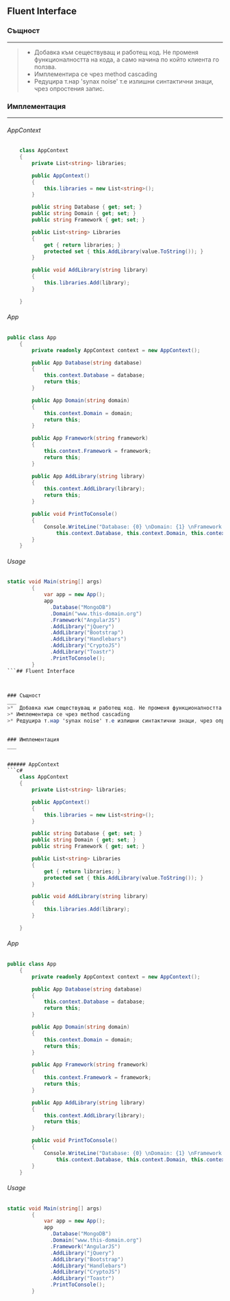 ﻿## Fluent Interface



### Същност
___
>*  Добавка към сеществуващ и работещ код. Не променя функционалността на кода, а само начина по който клиента го ползва.
>* Имплементира се чрез method cascading
>* Редуцира т.нар 'synax noise' т.е излишни синтактични знаци, чрез опростения запис.

 
### Имплементация
___


###### AppContext
```c#
    class AppContext
    {
        private List<string> libraries;

        public AppContext()
        {
            this.libraries = new List<string>();
        }

        public string Database { get; set; }
        public string Domain { get; set; }
        public string Framework { get; set; }

        public List<string> Libraries
        {
            get { return libraries; }
            protected set { this.AddLibrary(value.ToString()); }
        }

        public void AddLibrary(string library)
        {
            this.libraries.Add(library);
        }

    }
```

###### App
```c#
public class App
    {
        private readonly AppContext context = new AppContext();

        public App Database(string database)
        {
            this.context.Database = database;
            return this;
        }

        public App Domain(string domain)
        {
            this.context.Domain = domain;
            return this;
        }

        public App Framework(string framework)
        {
            this.context.Framework = framework;
            return this;
        }

        public App AddLibrary(string library)
        {
            this.context.AddLibrary(library);
            return this;
        }

        public void PrintToConsole()
        {
            Console.WriteLine("Database: {0} \nDomain: {1} \nFramework: {2} \nUsed libraries: {3}", 
                this.context.Database, this.context.Domain, this.context.Framework, string.Join(", ", this.context.Libraries));
        }
    }
```

###### Usage 

```c#
static void Main(string[] args)
        {
            var app = new App();
            app
              .Database("MongoDB")
              .Domain("www.this-domain.org")
              .Framework("AngularJS")
              .AddLibrary("jQuery")
              .AddLibrary("Bootstrap")
              .AddLibrary("Handlebars")
              .AddLibrary("CryptoJS")
              .AddLibrary("Toastr")
              .PrintToConsole();
        }
```## Fluent Interface



### Същност
___
>*  Добавка към сеществуващ и работещ код. Не променя функционалността на кода, а само начина по който клиента го ползва.
>* Имплементира се чрез method cascading
>* Редуцира т.нар 'synax noise' т.е излишни синтактични знаци, чрез опростения запис.

 
### Имплементация
___


###### AppContext
```c#
    class AppContext
    {
        private List<string> libraries;

        public AppContext()
        {
            this.libraries = new List<string>();
        }

        public string Database { get; set; }
        public string Domain { get; set; }
        public string Framework { get; set; }

        public List<string> Libraries
        {
            get { return libraries; }
            protected set { this.AddLibrary(value.ToString()); }
        }

        public void AddLibrary(string library)
        {
            this.libraries.Add(library);
        }

    }
```

###### App
```c#
public class App
    {
        private readonly AppContext context = new AppContext();

        public App Database(string database)
        {
            this.context.Database = database;
            return this;
        }

        public App Domain(string domain)
        {
            this.context.Domain = domain;
            return this;
        }

        public App Framework(string framework)
        {
            this.context.Framework = framework;
            return this;
        }

        public App AddLibrary(string library)
        {
            this.context.AddLibrary(library);
            return this;
        }

        public void PrintToConsole()
        {
            Console.WriteLine("Database: {0} \nDomain: {1} \nFramework: {2} \nUsed libraries: {3}", 
                this.context.Database, this.context.Domain, this.context.Framework, string.Join(", ", this.context.Libraries));
        }
    }
```

###### Usage 

```c#
static void Main(string[] args)
        {
            var app = new App();
            app
              .Database("MongoDB")
              .Domain("www.this-domain.org")
              .Framework("AngularJS")
              .AddLibrary("jQuery")
              .AddLibrary("Bootstrap")
              .AddLibrary("Handlebars")
              .AddLibrary("CryptoJS")
              .AddLibrary("Toastr")
              .PrintToConsole();
        }
```
